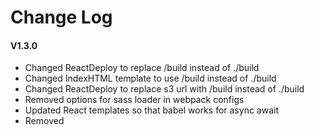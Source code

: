 # Change Log

#### V1.3.0

- Changed ReactDeploy to replace /build instead of ./build
- Changed IndexHTML template to use /build instead of ./build
- Changed ReactDeploy to replace s3 url with /build instead of ./build
- Removed options for sass loader in webpack configs
- Updated React templates so that babel works for async await
- Removed <style> related bits from react/templates/app/Head.js

#### V1.2.0

- Jarvis is now cross platform, all commands should now work on macOS, Windows, and Linux
- site-open & site-search now use the default browser instead of Chrome
- Added cs command to display cheat sheets for languages and frameworks
- Added cs-types command to display all available cheat sheets
- Added cs-sections command to display a cheat sheets sections
- Added documentation command to display documentation for langauges, frameworks, and platforms
- Added 93 documentation types
- Added documentation-list command to display available documentation
- Overhauled logging system, Jarvis now uses chalk

#### V1.1.1

- Updated autoCheckUpdates setting default value to true

#### V1.1.0

New:

- Added s3-upload command
- Added checkActiveConfig setting
- Added useSCSS setting
- Added autoCheckUpdates setting
- Added ability to init all settings and new settings
- Added settings-update command
- Added settings-reset command
- Added settings-view command
- Added settings to Jarvis reset command
- react-init now supports SCSS
- react-create now supports SCSS
- Added functionality to automatically check for updates every day
- Added CSS Tricks to site-open and site-search commands
- Added Medium to site-open and site-search commands
- Regions are now validated when creating new, and updating existing AWS configs
- Elastic Beanstalk configs are now supported
- Added eb-init command
- Added eb-deploy command
- react-init now supports Elastic Beanstalk applications
- react-deploy now supports Elastic Beanstalk applications

Updates:

- Removed custom scrollbar from react-init template

Fixes:

- Fixed Environment.js react-init template
- Fixed component tests in react-init template
- Fixed component test in react-create template
- Fixed issue with updating git configs where the ssh config file wouldn't update as expected


#### V1.0.5

- Fixed git-clone success message

#### V1.0.4

- Fixed wrong version number

#### V1.0.3

- Fixed git-clone

#### V1.0.2

- Fixed issues with deploying to Google App Engine (changes in react-init & react-deploy)
- Added react-build command
- Made activating newly added git configs optional
- Added gcloud auth login step when adding new gcp configs

#### V1.0.1

- Added some more near-future plans to README.md

#### V1.0.0

- Initial upload
